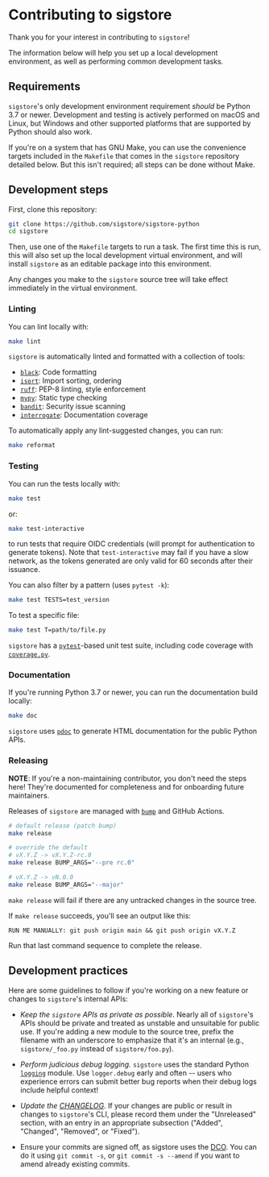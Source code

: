 Contributing to sigstore
========================

Thank you for your interest in contributing to `sigstore`!

The information below will help you set up a local development environment,
as well as performing common development tasks.

## Requirements

`sigstore`'s only development environment requirement *should* be Python 3.7
or newer. Development and testing is actively performed on macOS and Linux,
but Windows and other supported platforms that are supported by Python
should also work.

If you're on a system that has GNU Make, you can use the convenience targets
included in the `Makefile` that comes in the `sigstore` repository detailed
below. But this isn't required; all steps can be done without Make.

## Development steps

First, clone this repository:

```bash
git clone https://github.com/sigstore/sigstore-python
cd sigstore
```

Then, use one of the `Makefile` targets to run a task. The first time this is
run, this will also set up the local development virtual environment, and will
install `sigstore` as an editable package into this environment.

Any changes you make to the `sigstore` source tree will take effect
immediately in the virtual environment.

### Linting

You can lint locally with:

```bash
make lint
```

`sigstore` is automatically linted and formatted with a collection of tools:

* [`black`](https://github.com/psf/black): Code formatting
* [`isort`](https://github.com/PyCQA/isort): Import sorting, ordering
* [`ruff`](https://github.com/charliermarsh/ruff): PEP-8 linting, style enforcement
* [`mypy`](https://mypy.readthedocs.io/en/stable/): Static type checking
* [`bandit`](https://github.com/PyCQA/bandit): Security issue scanning
* [`interrogate`](https://interrogate.readthedocs.io/en/latest/): Documentation coverage


To automatically apply any lint-suggested changes, you can run:

```bash
make reformat
```

### Testing

You can run the tests locally with:

```bash
make test
```

or:

```bash
make test-interactive
```

to run tests that require OIDC credentials (will prompt for authentication to generate tokens).
Note that `test-interactive` may fail if you have a slow network, as the tokens generated are only
valid for 60 seconds after their issuance.

You can also filter by a pattern (uses `pytest -k`):

```bash
make test TESTS=test_version
```

To test a specific file:

```bash
make test T=path/to/file.py
```

`sigstore` has a [`pytest`](https://docs.pytest.org/)-based unit test suite,
including code coverage with [`coverage.py`](https://coverage.readthedocs.io/).

### Documentation

If you're running Python 3.7 or newer, you can run the documentation build locally:

```bash
make doc
```

`sigstore` uses [`pdoc`](https://github.com/mitmproxy/pdoc) to generate HTML
documentation for the public Python APIs.

### Releasing

**NOTE**: If you're a non-maintaining contributor, you don't need the steps
here! They're documented for completeness and for onboarding future maintainers.

Releases of `sigstore` are managed with [`bump`](https://github.com/di/bump)
and GitHub Actions.

```bash
# default release (patch bump)
make release

# override the default
# vX.Y.Z -> vX.Y.Z-rc.0
make release BUMP_ARGS="--pre rc.0"

# vX.Y.Z -> vN.0.0
make release BUMP_ARGS="--major"
```

`make release` will fail if there are any untracked changes in the source tree.

If `make release` succeeds, you'll see an output like this:

```
RUN ME MANUALLY: git push origin main && git push origin vX.Y.Z
```

Run that last command sequence to complete the release.

## Development practices

Here are some guidelines to follow if you're working on a new feature or changes to
`sigstore`'s internal APIs:

* *Keep the `sigstore` APIs as private as possible*. Nearly all of `sigstore`'s
APIs should be private and treated as unstable and unsuitable for public use.
If you're adding a new module to the source tree, prefix the filename with an underscore to
emphasize that it's an internal (e.g., `sigstore/_foo.py` instead of `sigstore/foo.py`).

* *Perform judicious debug logging.* `sigstore` uses the standard Python
[`logging`](https://docs.python.org/3/library/logging.html) module. Use
`logger.debug` early and often -- users who experience errors can submit better
bug reports when their debug logs include helpful context!

* *Update the [CHANGELOG](./CHANGELOG.md)*. If your changes are public or result
in changes to `sigstore`'s CLI, please record them under the "Unreleased" section,
with an entry in an appropriate subsection ("Added", "Changed", "Removed", or "Fixed").

* Ensure your commits are signed off, as sigstore uses the
[DCO](https://en.wikipedia.org/wiki/Developer_Certificate_of_Origin).
You can do it using `git commit -s`, or `git commit -s --amend` if you want to amend already existing commits.
